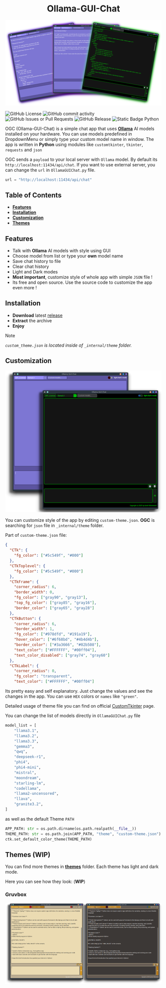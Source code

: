 <div align="center">
    <h1> Ollama-GUI-Chat </h1>
</div>

![OGC default colors photo](src/Ollama_default_colors2.png)

![GitHub License](https://img.shields.io/github/license/tomteipl/Ollama-GUI-Chat?style=for-the-badge&logo=apache&logoSize=auto&labelColor=%235c549f&color=orange)
![GitHub commit activity](https://img.shields.io/github/commit-activity/t/tomteipl/Ollama-GUI-Chat?style=for-the-badge&logo=githubactions&logoColor=black&logoSize=auto&labelColor=%235c549f&color=orange)
![GitHub Issues or Pull Requests](https://img.shields.io/github/issues/tomteipl/Ollama-GUI-Chat?style=for-the-badge&logo=github&logoColor=black&logoSize=auto&labelColor=%235c549f&color=orange)
![GitHub Release](https://img.shields.io/github/v/release/tomteipl/Ollama-GUi-Chat?sort=date&display_name=tag&style=for-the-badge&logo=codesandbox&logoColor=black&logoSize=auto&labelColor=%235c549f&color=orange)
![Static Badge Python](https://img.shields.io/badge/Python-100%25-dark?style=for-the-badge&logo=python&logoColor=black&logoSize=auto&labelColor=%235c549f&color=orange)

OGC (Ollama-GUI-Chat) is a simple chat app that uses
**[Ollama](https://ollama.com/)** AI models
installed on your hardware. You can use models predefined in DropdownMenu
or simply type your custom model name in window.
The app is written in **Python** using modules like
`customtkinter`, `tkinter`, `requests` and `json`

OGC sends a `payload` to your local server with `Ollama` model.
By default its `http://localhost:11434/api/chat`.
If you want to use external server, you can change the `url`
in `OllamaGUIChat.py` file.

```python
url = "http://localhost:11434/api/chat"
```

## Table of Contents

* **[Features][1]**
* **[Installation][2]**
* **[Customization][3]**
* **[Themes][4]**

[1]: https://github.com/tomteipl/Ollama-GUI-Chat?tab=readme-ov-file#features
[2]: https://github.com/tomteipl/Ollama-GUI-Chat?tab=readme-ov-file#installation
[3]: https://github.com/tomteipl/Ollama-GUI-Chat?tab=readme-ov-file#customization
[4]: https://github.com/tomteipl/Ollama-GUI-Chat?tab=readme-ov-file#themes

## Features

* Talk with **Ollama** AI models with style using GUI
* Choose model from list or type your **own** model name
* Save chat history to file
* Clear chat history
* Light and Dark modes
* **Most important**, customize style of whole app with simple `JSON` file !
* Its free and open source. Use the source code to customize the app even more !

## Installation

* **Download** latest [release](https://github.com/tomteipl/Ollama-GUI-Chat/releases/latest)
* **Extract** the archive
* **Enjoy**

>[!NOTE]
>*`custom_theme.json` is located inside of `_internal/theme` folder.*

## Customization

![OGC default colors photo](src/Ollama_default_colors1.png)

You can customize style of the app by editing `custom-theme.json`.
**OGC** is searching for `json` file in `_internal/theme` folder.

Part of `custom-theme.json` file:

```json
{
  "CTk": {
    "fg_color": ["#5c549f", "#000"]
  },
  "CTkToplevel": {
    "fg_color": ["#5c549f", "#000"]
  },
  "CTkFrame": {
    "corner_radius": 6,
    "border_width": 0,
    "fg_color": ["gray90", "gray13"],
    "top_fg_color": ["gray85", "gray16"],
    "border_color": ["gray65", "gray28"]
  },
  "CTkButton": {
    "corner_radius": 6,
    "border_width": 1,
    "fg_color": ["#978dfd", "#191a19"],
    "hover_color": ["#6f68bd", "#4b4d4b"],
    "border_color": ["#3a3666", "#02b508"],
    "text_color": ["#FFFFFF", "#00ff04"],
    "text_color_disabled": ["gray74", "gray60"]
  },
  "CTkLabel": {
    "corner_radius": 0,
    "fg_color": "transparent",
    "text_color": ["#FFFFFF", "#00ff04"]
```

Its pretty easy and self explanatory. Just change the values
and see the changes in the app.
You can use `HEX` colors or `names` like `"green"`.

Detailed usage of theme file you can find on
official [CustomTkinter](https://customtkinter.tomschimansky.com/documentation/)
page.

You can change the list of models directly in `OllamaGUIChat.py` file

```python
model_list = [
    "llama3.1",
    "llama3.2",
    "llama3.3",
    "gemma3",
    "qwq",
    "deepseek-r1",
    "phi4",
    "phi4-mini",
    "mistral",
    "moondream",
    "starling-lm",
    "codellama",
    "llama2-uncensored",
    "llava",
    "granite3.2",
]
```

as well as the default Theme `PATH`

```python
APP_PATH: str = os.path.dirname(os.path.realpath(__file__))
THEME_PATH: str = os.path.join(APP_PATH, "theme", "custom-theme.json")
ctk.set_default_color_theme(THEME_PATH)
```

## Themes (WIP)

You can find more themes in **[themes](themes/)** folder.
Each theme has light and dark mode.

Here you can see how they look: (**WIP**)

### Gruvbox

![Gruvbox Theme](src/Ollama_gruvbox.png)
